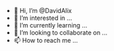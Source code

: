 - 👋 Hi, I’m @DavidAlix
- 👀 I’m interested in ...
- 🌱 I’m currently learning ...
- 💞️ I’m looking to collaborate on ...
- 📫 How to reach me ...

<!---
DavidAlix/DavidAlix is a ✨ special ✨ repository because its `README.md` (this file) appears on your GitHub profile.
You can click the Preview link to take a look at your changes.
--->
